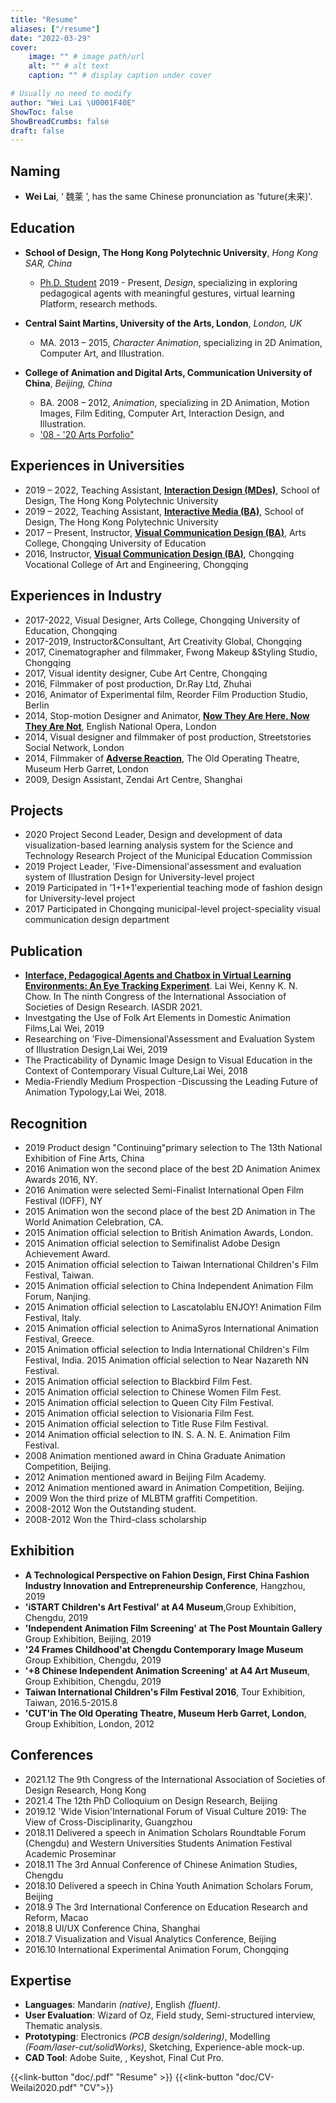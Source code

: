 ```yaml
---
title: "Resume"
aliases: ["/resume"]
date: "2022-03-29"
cover:
    image: "" # image path/url
    alt: "" # alt text
    caption: "" # display caption under cover

# Usually no need to modify
author: "Wei Lai \U0001F40E"
ShowToc: false
ShowBreadCrumbs: false
draft: false
---
```


## Naming
- **Wei Lai**, ‘ 魏莱 ’, has the same Chinese pronunciation as 'future(未来)'.

## Education
- **School of Design, The Hong Kong Polytechnic University**, *Hong Kong SAR, China*
    - [Ph.D. Student](https://www.sd.polyu.edu.hk/en/meet-our-students/wei-lai) 2019 - Present, *Design*, specializing in exploring pedagogical agents with meaningful gestures, virtual learning Platform, research methods.

- **Central Saint Martins, University of the Arts, London**, *London, UK* 
    - MA. 2013 – 2015, *Character Animation*, specializing in 2D Animation, Computer Art, and Illustration.

- **College of Animation and Digital Arts, Communication University of China**, *Beijing, China* 
    - BA. 2008 – 2012, *Animation*, specializing in 2D Animation, Motion Images, Film Editing, Computer Art, Interaction Design, and Illustration.
    - ['08 - '20 Arts Porfolio"](doc/WeiLai-Portfolio.pdf)

## Experiences in Universities
- 2019 – 2022, Teaching Assistant, **[Interaction Design (MDes)](https://www.sd.polyu.edu.hk/en/study-detail/interaction-design)**, School of Design, The Hong Kong Polytechnic University
- 2019 – 2022, Teaching Assistant, **[Interactive Media (BA)](https://www.sd.polyu.edu.hk/en/study-detail/ba-hons-in-interactive-media)**, School of Design, The Hong Kong Polytechnic University
- 2017 – Present, Instructor, **[Visual Communication Design (BA)](https://www.cque.edu.cn/msx/)**, Arts College, Chongqing University of Education
- 2016, Instructor, **[Visual Communication Design (BA)](http://sjcm.cqysxy.com/)**, Chongqing Vocational College of Art and Engineering, Chongqing 

## Experiences in Industry
- 2017-2022, Visual Designer, Arts College, Chongqing University of Education, Chongqing
- 2017-2019, Instructor&Consultant, Art Creativity Global, Chongqing
- 2017, Cinematographer and filmmaker, Fwong Makeup &Styling Studio, Chongqing
- 2017, Visual identity designer, Cube Art Centre, Chongqing
- 2016, Filmmaker of post production, Dr.Ray Ltd, Zhuhai
- 2016, Animator of Experimental film, Reorder Film Production Studio, Berlin
- 2014, Stop-motion Designer and Animator,  **[Now They Are Here, Now They Are Not](https://vimeo.com/126324356)**, English National Opera, London
- 2014, Visual designer and filmmaker of post production, Streetstories Social Network, London
- 2014, Filmmaker of  **[Adverse Reaction](https://vimeo.com/98441366)**, The Old Operating Theatre, Museum Herb Garret, London 
- 2009, Design Assistant, Zendai Art Centre, Shanghai

## Projects
- 2020 Project Second Leader, Design and development of data visualization-based learning analysis system for the Science and Technology Research Project of the Municipal Education Commission
- 2019 Project Leader, 'Five-Dimensional'assessment and evaluation system of Illustration Design for University-level project 
- 2019 Participated in '1+1+1'experiential teaching mode of fashion design for University-level project 
- 2017 Participated in Chongqing municipal-level project-speciality visual communication design department

## Publication
- **[Interface, Pedagogical Agents and Chatbox in Virtual Learning Environments: An Eye Tracking Experiment]()**. Lai Wei, Kenny K. N. Chow. In The ninth Congress of the International Association of Societies of Design Research. IASDR 2021.
- Investgating the Use of Folk Art Elements in Domestic Animation Films,Lai Wei, 2019
- Researching on 'Five-Dimensional'Assessment and Evaluation System of Illustration Design,Lai Wei, 2019
- The Practicability of Dynamic Image Design to Visual Education in the Context of Contemporary Visual Culture,Lai Wei, 2018
- Media-Friendly Medium Prospection -Discussing the Leading Future of Animation Typology,Lai Wei, 2018.

## Recognition
- 2019 Product design "Continuing"primary selection to The 13th National Exhibition of Fine Arts, China 
- 2016 Animation  <In Black> <Adverse Reaction> won the second place of the best 2D Animation Animex Awards 2016, NY.
- 2016 Animation  <In Black> <Adverse Reaction> were selected Semi-Finalist International Open Film Festival (IOFF), NY
- 2015 Animation  <In Black> won the second place of the best 2D Animation in The World Animation Celebration, CA.
- 2015 Animation  <In Black> official selection to British Animation Awards, London.
- 2015 Animation  <In Black> official selection to Semifinalist Adobe Design Achievement Award. 
- 2015 Animation  <In Black> official selection to Taiwan International Children's Film Festival, Taiwan.
- 2015 Animation  <In Black> official selection to China Independent Animation Film Forum, Nanjing. 
- 2015 Animation  <In Black> official selection to Lascatolablu ENJOY! Animation Film Festival, Italy.
- 2015 Animation  <In Black> official selection to AnimaSyros International Animation Festival, Greece.
- 2015 Animation  <In Black> official selection to India International Children's Film Festival, India. 2015 Animation  <In Black> official selection to Near Nazareth NN Festival.
- 2015 Animation  <In Black> <Adverse Reaction> official selection to Blackbird Film Fest.
- 2015 Animation  <In Black> official selection to Chinese Women Film Fest.
- 2015 Animation  <In Black> official selection to Queen City Film Festival. 
- 2015 Animation  <In Black> official selection to Visionaria Film Fest.
- 2015 Animation  <Adverse Reaction> official selection to Title Ruse Film Festival.
- 2014 Animation  <Adverse Reaction> official selection to IN. S. A. N. E. Animation Film Festival.
- 2008 Animation  <Bear Has Child> mentioned award in China Graduate Animation Competition, Beijing.
- 2012 Animation  <Bear Has Child> mentioned award in Beijing Film Academy. 
- 2012 Animation  <Bear Has Child> mentioned award in Animation Competition, Beijing.
- 2009 Won the third prize of MLBTM graffiti Competition.
- 2008-2012 Won the Outstanding student.
- 2008-2012 Won the Third-class scholarship

## Exhibition
- **A Technological Perspective on Fahion Design, First China Fashion Industry Innovation and Entrepreneurship Conference**, Hangzhou, 2019
- **'iSTART Children's Art Festival' at A4 Museum**,Group Exhibition, Chengdu, 2019 
- **'Independent Animation Film Screening' at The Post Mountain Gallery** Group Exhibition, Beijing, 2019
- **'24 Frames Childhood'at Chengdu Contemporary Image Museum** Group Exhibition, Chengdu, 2019
- **'+8 Chinese Independent Animation Screening' at A4 Art Museum**, Group Exhibition, Chengdu, 2019
- **Taiwan International Children's Film Festival 2016**, Tour Exhibition, Taiwan, 2016.5-2015.8  
- **'CUT'in The Old Operating Theatre, Museum Herb Garret, London**, Group Exhibition, London, 2012 

## Conferences
- 2021.12 The 9th Congress of the International Association of Societies of Design Research, Hong Kong
- 2021.4 The 12th PhD Colloquium on Design Research, Beijing
- 2019.12 'Wide Vision'International Forum of Visual Culture 2019: The View of Cross-Disciplinarity, Guangzhou 
- 2018.11 Delivered a speech in Animation Scholars Roundtable Forum (Chengdu) and Western Universities Students Animation Festival Academic Proseminar
- 2018.11 The 3rd Annual Conference of Chinese Animation Studies, Chengdu
- 2018.10 Delivered a speech in China Youth Animation Scholars Forum, Beijing 
- 2018.9 The 3rd International Conference on Education Research and Reform, Macao 
- 2018.8 Ul/UX Conference China, Shanghai
- 2018.7 Visualization and Visual Analytics Conference, Beijing
- 2016.10 International Experimental Animation Forum, Chongqing

## Expertise
- **Languages**: Mandarin _(native)_, English _(fluent)_.
- **User Evaluation**: Wizard of Oz, Field study, Semi-structured interview, Thematic analysis.
- **Prototyping**: Electronics _(PCB design/soldering)_, Modelling _(Foam/laser-cut/solidWorks)_, Sketching, Experience-able mock-up.
- **CAD Tool**: Adobe Suite, , Keyshot, Final Cut Pro.


{{<link-button "doc/.pdf" "Resume" >}} {{<link-button "doc/CV-Weilai2020.pdf" "CV">}}